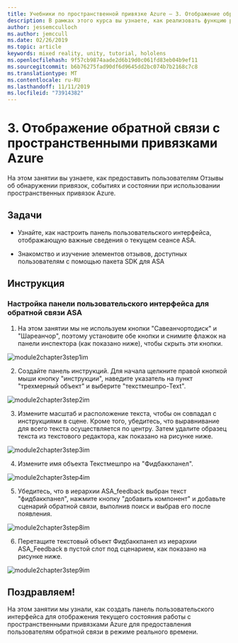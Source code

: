 ```yaml
---
title: Учебники по пространственной привязке Azure — 3. Отображение обратной связи с пространственными привязками Azure
description: В рамках этого курса вы узнаете, как реализовать функцию распознавания лиц Azure в приложении смешанной реальности.
author: jessemcculloch
ms.author: jemccull
ms.date: 02/26/2019
ms.topic: article
keywords: mixed reality, unity, tutorial, hololens
ms.openlocfilehash: 9f57cb9874aade2d6b19d0c061fd83eb04b9ef11
ms.sourcegitcommit: b6b76275fad90df6d9645dd2bc074b7b2168c7c8
ms.translationtype: MT
ms.contentlocale: ru-RU
ms.lasthandoff: 11/11/2019
ms.locfileid: "73914382"
---
```

# <a name="3-displaying-azure-spatial-anchor-feedback"></a>3. Отображение обратной связи с пространственными привязками Azure

На этом занятии вы узнаете, как предоставить пользователям Отзывы об обнаружении привязок, событиях и состоянии при использовании пространственных привязок Azure.

## <a name="objectives"></a>Задачи

* Узнайте, как настроить панель пользовательского интерфейса, отображающую важные сведения о текущем сеансе ASA.

* Знакомство и изучение элементов отзывов, доступных пользователям с помощью пакета SDK для ASA

## <a name="instructions"></a>Инструкция

### <a name="set-up-asa-feedback-ui-panel"></a>Настройка панели пользовательского интерфейса для обратной связи ASA

1. На этом занятии мы не используем кнопки "Савеанчортодиск" и "Шареанчор", поэтому установите обе кнопки и снимите флажок на панели инспектора (как показано ниже), чтобы скрыть эти кнопки.
   

![module2chapter3step1im](images/module2chapter3step1im.PNG)

2. Создайте панель инструкций. Для начала щелкните правой кнопкой мыши кнопку "инструкции", наведите указатель на пункт "трехмерный объект" и выберите "текстмешпро-Text".

![module2chapter3step2im](images/module2chapter3step2im.PNG)

3. Измените масштаб и расположение текста, чтобы он совпадал с инструкциями в сцене. Кроме того, убедитесь, что выравнивание для всего текста осуществляется по центру. Затем удалите образец текста из текстового редактора, как показано на рисунке ниже.

![module2chapter3step3im](images/module2chapter3step3im.PNG)

4. Измените имя объекта Текстмешпро на "Фидбаккпанел".
   

![module2chapter3step4im](images/module2chapter3step4im.PNG)

5. Убедитесь, что в иерархии ASA_feedback выбран текст "фидбаккпанел", нажмите кнопку "добавить компонент" и добавьте сценарий обратной связи, выполнив поиск и выбрав его после появления. 

![module2chapter3step8im](images/module2chapter3step8im.PNG)

6. Перетащите текстовый объект Фидбаккпанел из иерархии ASA_Feedback в пустой слот под сценарием, как показано на рисунке ниже. 

![module2chapter3step9im](images/module2chapter3step9im.PNG)

## <a name="congratulations"></a>Поздравляем!

На этом занятии мы узнали, как создать панель пользовательского интерфейса для отображения текущего состояния работы с пространственными привязками Azure для предоставления пользователям обратной связи в режиме реального времени.


